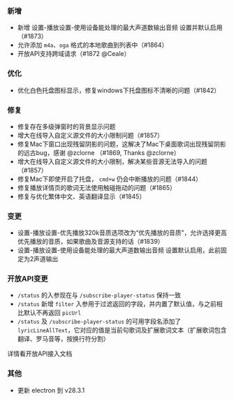 ### 新增

- 新增 设置-播放设置-使用设备能处理的最大声道数输出音频 设置并默认启用（#1873）
- 允许添加 `m4a`、`oga` 格式的本地歌曲到列表中（#1864）
- 开放API支持跨域请求（#1872 @Ceale）

### 优化

- 优化白色托盘图标显示，修复windows下托盘图标不清晰的问题（#1842）

### 修复

- 修复存在多级弹窗时的背景显示问题
- 增大在线导入自定义源文件的大小限制问题（#1857）
- 修复Mac下窗口出现残留阴影的问题，这解决了Mac下桌面歌词出现残留阴影的远古bug，感谢 @zclorne （#1869, Thanks @zclorne）
- 增大在线导入自定义源文件的大小限制，解决某些音源无法导入的问题（#1857）
- 修复Mac下即使开启了托盘， `cmd+w` 仍会中断播放的问题（#1844）
- 修复播放详情页的歌词无法使用触碰拖动的问题（#1865）
- 修复与优化繁体中文、英语翻译显示（#1845）

### 变更

- 设置-播放设置-优先播放320k音质选项改为“优先播放的音质”，允许选择更高优先播放的音质，如果歌曲及音源支持的话（#1839）
- 设置-播放设置-使用设备能处理的最大声道数输出音频 设置默认启用，此前固定为2声道输出

### 开放API变更

- `/status` 的入参现在与 `/subscribe-player-status` 保持一致
- `/status` 新增 `filter` 入参用于过滤返回的字段，并内置了默认值，与之前相比默认不再返回 `picUrl`
- `/status` 及 `/subscribe-player-status` 的可用字段名添加了 `lyricLineAllText`，它对应的值是当前句歌词及扩展歌词文本（扩展歌词包含翻译、罗马音等，按换行符分割）

详情看开放API接入文档

### 其他

- 更新 electron 到 v28.3.1
